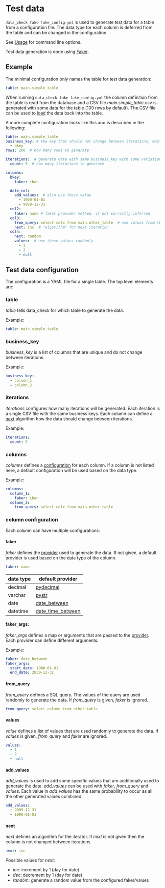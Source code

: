 # Test data

`data_check fake fake_config.yml` is used to generate test data for a table from a configuration file.
The data type for each column is deferred from the table and can be changed in the configuration.

See [Usage](usage.md#fake) for command line options.

Test data generation is done using [Faker](https://github.com/joke2k/faker).


## Example

The minimal configuration only names the table for test data generation:

```yaml
table: main.simple_table
```

When running `data_check fake fake_config.yml` the column definition from the table is read from the database and a CSV file _main.simple\_table.csv_ is generated with some data for the table (100 rows by default). The CSV file can be used to [load](usage.md#load) the data back into the table.

A more complete configuration looks like this and is described in the following:

```yaml
table: main.simple_table
business_key: # the key that should not change between iterations; must not be null
  - bkey
rows: 200  # how many rows to generate

iterations:  # generate data with same business_key with some variation
  count: 5  # how many iterations to generate

columns:
  bkey:
    faker: iban

  date_col:
    add_values:  # also use these value
      - 1900-01-01
      - 9999-12-31
  col2:
    faker: name # faker provider method, if not correctly inferred
  col3:
    from_query: select colx from main.other_table  # use values from the query
    next: inc  # "algorithm" for next iteration
  col4:
    next: random
    values:  # use these values randomly
      - 1
      - 2
      - null
```


## Test data configuration

The configuration is a YAML file for a single table. The top level elements are:

### table

_table_ tells data_check for which table to generate the data.

Example:
```yaml
table: main.simple_table
```

### business_key

_business\_key_ is a list of columns that are unique and do not change between iterations.

Example:
```yaml
business_key:
  - column_1
  - column_2
```

### iterations

_iterations_ configures how many iterations will be generated. Each iteration is a single CSV file with the same business keys. Each column can define a [next](#next) algorithm how the data should change between iterations.

Example:
```yaml
iterations:
  count: 5
```


### columns

_columns_ defines a [configuration](#column-configuration) for each column. If a column is not listed here, a default configuration will be used based on the data type.

Example:

```yaml
columns:
  column_1:
    faker: iban
  column_2:
    from_query: select colx from main.other_table
```

### column configuration

Each column can have multiple configurations:

#### faker

_faker_ defines the [provider](https://faker.readthedocs.io/en/master/providers.html) used to generate the data. If not given, a default provider is used based on the data type of the column.

```yaml
faker: name
```

| data type | default provider  |
| --------- | ----------------- |
| decimal   | [pydecimal](https://faker.readthedocs.io/en/master/providers/faker.providers.python.html#faker.providers.python.Provider.pydecimal) |
| varchar   | [pystr](https://faker.readthedocs.io/en/master/providers/faker.providers.python.html#faker.providers.python.Provider.pystr)     |
| date      | [date_between](https://faker.readthedocs.io/en/master/providers/faker.providers.date_time.html#faker.providers.date_time.Provider.date_between)      |
| datetime  | [date_time_between](https://faker.readthedocs.io/en/master/providers/faker.providers.date_time.html#faker.providers.date_time.Provider.date_time_between) |

#### faker_args:

_faker\_args_ defines a map or arguments that are passed to the [provider](https://faker.readthedocs.io/en/master/providers.html). Each provider can define different arguments.

Example:
```yaml
faker: date_between
faker_args:
  start_date: 1900-01-01
  end_date: 2030-12-31
```

#### from_query

_from\_query_ defines a SQL query. The values of the query are used randomly to generate the data.
If _from\_query_ is given, _faker_ is ignored.

```yaml
from_query: select column from other_table
```

#### values

_value_ defines a list of values that are used randomly to generate the data.
If _values_ is given, _from\_query_ and _faker_ are ignored.

```yaml
values:
  - 1
  - 2
  - null
```

#### add_values

_add\_values_ is used to add some specific values that are additionally used to generate the data. _add\_values_ can be used with _faker_, _from\_query_ and _values_. Each value in _add\_values_ has the same probability to occur as all the other generated values combined.


```yaml
add_values:
  - 9999-12-31
  - 1900-01-01
```

#### next

_next_ defines an algorithm for the iterator. If _next_ is not given then the column is not changed between iterations.

```yaml
next: inc
```

Possible values for _next_:

* _inc_: increment by 1 (day for date)
* _dec_: decrement by 1 (day for date)
* _random_: generate a random value from the configured faker/values
